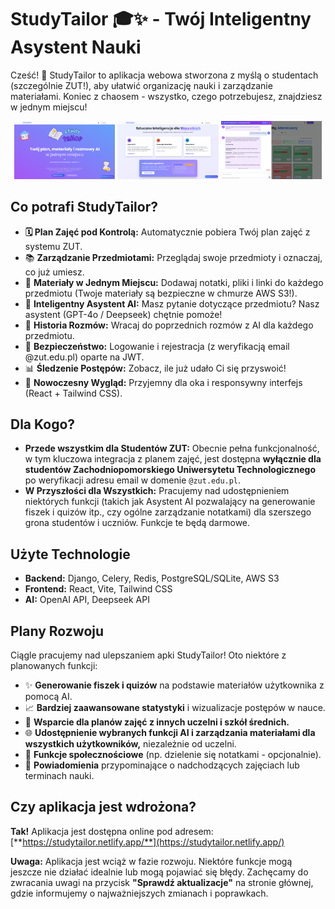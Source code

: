 # StudyTailor 🎓✨ - Twój Inteligentny Asystent Nauki

Cześć! 👋 StudyTailor to aplikacja webowa stworzona z myślą o studentach (szczególnie ZUT!), aby ułatwić organizację nauki i zarządzanie materiałami. Koniec z chaosem - wszystko, czego potrzebujesz, znajdziesz w jednym miejscu!

<p align="center">
  <img src="docs/screenshots/hero_section.png" width="32%" alt="Sekcja startowa aplikacji" />
  <img src="docs/screenshots/ai_for_all.png" width="32%" alt="Asystent AI w akcji" />
  <img src="docs/screenshots/miss_answer.png" width="32%" alt="Ekran 'Nie znam odpowiedzi'" />
</p>


## Co potrafi StudyTailor?

* **🗓️ Plan Zajęć pod Kontrolą:** Automatycznie pobiera Twój plan zajęć z systemu ZUT.
* 📚 **Zarządzanie Przedmiotami:** Przeglądaj swoje przedmioty i oznaczaj, co już umiesz.
* 📎 **Materiały w Jednym Miejscu:** Dodawaj notatki, pliki i linki do każdego przedmiotu (Twoje materiały są bezpieczne w chmurze AWS S3!).
* 🤖 **Inteligentny Asystent AI:** Masz pytanie dotyczące przedmiotu? Nasz asystent (GPT-4o / Deepseek) chętnie pomoże!
* 💬 **Historia Rozmów:** Wracaj do poprzednich rozmów z AI dla każdego przedmiotu.
* 🔐 **Bezpieczeństwo:** Logowanie i rejestracja (z weryfikacją email @zut.edu.pl) oparte na JWT.
* 📊 **Śledzenie Postępów:** Zobacz, ile już udało Ci się przyswoić!
* 📱 **Nowoczesny Wygląd:** Przyjemny dla oka i responsywny interfejs (React + Tailwind CSS).

## Dla Kogo?

* **Przede wszystkim dla Studentów ZUT:** Obecnie pełna funkcjonalność, w tym kluczowa integracja z planem zajęć, jest dostępna **wyłącznie dla studentów Zachodniopomorskiego Uniwersytetu Technologicznego** po weryfikacji adresu email w domenie `@zut.edu.pl`.
* **W Przyszłości dla Wszystkich:** Pracujemy nad udostępnieniem niektórych funkcji (takich jak Asystent AI pozwalający na generowanie fiszek i quizów itp., czy ogólne zarządzanie notatkami) dla szerszego grona studentów i uczniów. Funkcje te będą darmowe.

## Użyte Technologie

* **Backend:** Django, Celery, Redis, PostgreSQL/SQLite, AWS S3
* **Frontend:** React, Vite, Tailwind CSS
* **AI:** OpenAI API, Deepseek API

## Plany Rozwoju

Ciągle pracujemy nad ulepszaniem apki StudyTailor! Oto niektóre z planowanych funkcji:

* ✨ **Generowanie fiszek i quizów** na podstawie materiałów użytkownika z pomocą AI.
* 📈 **Bardziej zaawansowane statystyki** i wizualizacje postępów w nauce.
* 🏫 **Wsparcie dla planów zajęć z innych uczelni i szkół średnich.**
* 🌐 **Udostępnienie wybranych funkcji AI i zarządzania materiałami dla wszystkich użytkowników,** niezależnie od uczelni.
* 🤝 **Funkcje społecznościowe** (np. dzielenie się notatkami - opcjonalnie).
* 🔔 **Powiadomienia** przypominające o nadchodzących zajęciach lub terminach nauki.

## Czy aplikacja jest wdrożona?

**Tak!** Aplikacja jest dostępna online pod adresem:
[**https://studytailor.netlify.app/**](https://studytailor.netlify.app/)

**Uwaga:** Aplikacja jest wciąż w fazie rozwoju. Niektóre funkcje mogą jeszcze nie działać idealnie lub mogą pojawiać się błędy. Zachęcamy do zwracania uwagi na przycisk **"Sprawdź aktualizacje"** na stronie głównej, gdzie informujemy o najważniejszych zmianach i poprawkach.
